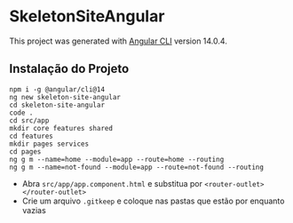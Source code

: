 # SkeletonSiteAngular

This project was generated with [Angular CLI](https://github.com/angular/angular-cli) version 14.0.4.

## Instalação do Projeto

```
npm i -g @angular/cli@14
ng new skeleton-site-angular
cd skeleton-site-angular
code .
cd src/app
mkdir core features shared
cd features
mkdir pages services
cd pages
ng g m --name=home --module=app --route=home --routing
ng g m --name=not-found --module=app --route=not-found --routing
```

- Abra `src/app/app.component.html` e substitua por `<router-outlet></router-outlet>`
- Crie um arquivo `.gitkeep` e coloque nas pastas que estão por enquanto vazias